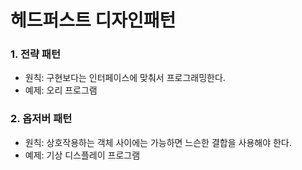 # 헤드퍼스트 디자인패턴
### 1. 전략 패턴
- 원칙: 구현보다는 인터페이스에 맞춰서 프로그래밍한다. 
- 예제: 오리 프로그램

### 2. 옵저버 패턴
- 원칙: 상호작용하는 객체 사이에는 가능하면 느슨한 결합을 사용해야 한다.
- 예제: 기상 디스플레이 프로그램
